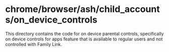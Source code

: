 # chrome/browser/ash/child_accounts/on_device_controls

This directory contains the code for on device parental controls, specifically
on device controls for apps feature that is available to regular users and not
controlled with Family Link.
